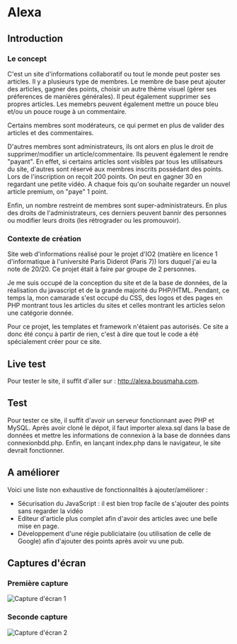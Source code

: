 # Alexa

## Introduction
### Le concept
C'est un site d'informations collaboratif ou tout le monde peut poster ses articles. 
Il y a plusieurs type de membres. Le membre de base peut ajouter des articles, gagner des points, choisir un autre thème visuel (gérer ses
préferences de manières générales). Il peut également supprimer ses propres articles. Les memebrs peuvent également mettre un pouce bleu
et/ou un pouce rouge à un commentaire.


Certains membres sont modérateurs, ce qui permet en plus de valider des articles et des commentaires.


D'autres membres sont administrateurs, ils ont alors en plus le droit de supprimer/modifier un article/commentaire. Ils peuvent également le rendre
"payant". En effet, si certains articles sont visibles par tous les utilisateurs du site, d'autres sont réservé aux membres inscrits
possédant des points. Lors de l'inscription on reçoit 200 points. On peut en gagner 30 en regardant une petite vidéo. A chaque fois
qu'on souhaite regarder un nouvel article premium, on "paye" 1 point. 

Enfin, un nombre restreint de membres sont super-administrateurs.
En plus des droits de l'administrateurs, ces derniers peuvent bannir des personnes ou modifier leurs droits (les rétrograder ou les promouvoir).



### Contexte de création
Site web d'informations réalisé pour le projet d'IO2 (matière en licence 1 d'informatique à l'université Paris Diderot (Paris 7))
lors duquel j'ai eu la note de 20/20. Ce projet était à faire par groupe de 2 personnes.


Je me suis occupé de la conception du site et de la base de données, de la réalisation du javascript et de la grande majorité du PHP/HTML. 
Pendant, ce temps la, mon camarade s'est occupé du CSS, des logos et des pages en PHP montrant tous les articles du sites et celles montrant les articles selon une catégorie donnée.


Pour ce projet, les templates et framework n'étaient pas autorisés. Ce site a donc été conçu à partir de rien, c'est à dire que tout le code
a été spécialement créer pour ce site.


## Live test
Pour tester le site, il suffit d'aller sur : <http://alexa.bousmaha.com>.


## Test
Pour tester ce site, il suffit d'avoir un serveur fonctionnant avec PHP et MySQL. Après avoir cloné le dépot, il faut importer alexa.sql dans la base de données
et mettre les informations de connexion à la base de données dans connexionbdd.php. Enfin, en lançant index.php dans le navigateur,
le site devrait fonctionner.



## A améliorer
Voici une liste non exhaustive de fonctionnalités à ajouter/améliorer :
- Sécurisation du JavaScript : il est bien trop facile de s'ajouter des points sans regarder la vidéo
- Editeur d'article plus complet afin d'avoir des articles avec une belle mise en page.
- Développement d'une régie publiciataire (ou utilisation de celle de Google) afin d'ajouter des points après avoir vu une pub.

## Captures d'écran
### Première capture
![Capture d'écran 1](http://i.imgur.com/S2OE6Gn.jpg)
### Seconde capture
![Capture d'écran 2](http://i.imgur.com/vAOVS0a.jpg)
